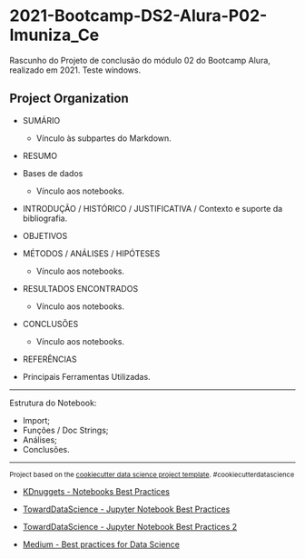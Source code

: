 2021-Bootcamp-DS2-Alura-P02-Imuniza_Ce
==============================

Rascunho do Projeto de conclusão do módulo 02 do Bootcamp Alura, realizado em 2021. Teste windows.

Project Organization
------------
- SUMÁRIO
    - Vínculo às subpartes do Markdown.

- RESUMO

- Bases de dados
    - Vínculo aos notebooks.

- INTRODUÇÃO / HISTÓRICO / JUSTIFICATIVA / Contexto e suporte da bibliografia.

- OBJETIVOS

- MÉTODOS / ANÁLISES / HIPÓTESES
    - Vínculo aos notebooks.

- RESULTADOS ENCONTRADOS
    - Vínculo aos notebooks.

- CONCLUSÕES
    - Vínculo aos notebooks.

- REFERÊNCIAS

- Principais Ferramentas Utilizadas.

--------

Estrutura do Notebook:
 - Import;
 - Funções / Doc Strings;
 - Análises;
 - Conclusões.

--------

<p><small>Project based on the <a target="_blank" href="https://drivendata.github.io/cookiecutter-data-science/">cookiecutter data science project template</a>. #cookiecutterdatascience</small></p>

- [KDnuggets - Notebooks Best Practices](https://www.kdnuggets.com/2018/11/best-practices-notebooks-data-science.html)

- [TowardDataScience - Jupyter Notebook Best Practices](https://towardsdatascience.com/jupyter-notebook-best-practices-f430a6ba8c69)

- [TowardDataScience - Jupyter Notebook Best Practices 2](https://towardsdatascience.com/jupyter-best-practices-that-will-save-you-a-lot-of-headaches-67e1df45e24d)

- [Medium - Best practices for Data Science](https://medium.com/swlh/software-engineering-tips-and-best-practices-for-data-science-5d85dbcf87fd)
